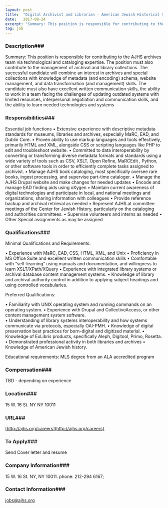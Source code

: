 ```yaml
---
layout: post
title:  "Digital Archivist and Librarian - American Jewish Historical Society"
date:   2017-08-24
excerpt: "Summary: This position is responsible for contributing to the AJHS archives team via technological and cataloging expertise. The position must also contribute to the management of archival and library collections. The successful candidate will combine an interest in archives and special collections with knowledge of metadata (and encoding) schema, website..."
tag: job
---
```


### Description###

Summary:
This position is responsible for contributing to the AJHS archives team via technological and cataloging expertise. The position must also contribute to the management of archival and library collections.
The successful candidate will combine an interest in archives and special collections with knowledge of metadata (and encoding) schema, website management, and data transformation (and management) skills. The candidate must also have excellent written communication skills, the ability to work in a team facing the challenges of updating outdated systems with limited resources, interpersonal negotiation and communication skills, and the ability to learn needed technologies and systems



### Responsibilities###

Essential job functions
•	Extensive experience with descriptive metadata standards for museums, libraries and archives, especially MaRC, EAD, and Dublin Core.
•	Proven ability to use markup languages and tools effectively, primarily HTML and XML, alongside CSS or scripting languages like PHP to edit and troubleshoot website.
•	Committed to data interoperability by converting or transforming diverse metadata formats and standards using a wide variety of tools such as CSV, XSLT, Open Refine, MaRCEdit , Python, or other software tools in order to efficiently complete tasks assigned to archivist.
•	Manage AJHS book cataloging, most specifically oversee rare books, ingest processing, and supervise part-time cataloger.
•	Manage the AJHS Drupal website and make changes for needed updates 
•	Encode and manage EAD finding aids using oXygen
•	Maintain current awareness of digital technologies and participate in local, and national meetings and organizations, sharing information with colleagues 
•	Provide reference backup and archival retrieval as needed
•	Represent AJHS at committee meetings of the Center for Jewish History, particularly on the cataloging and authorities committees.
•	Supervise volunteers and interns as needed
•	Other Special assignments as may be assigned



### Qualifications###

Minimal Qualifications and Requirements:

•	Experience with MaRC, EAD, CSS, HTML, XML, and Unix
•	Proficiency in MS Office Suite and excellent written communication skills
•	Comfortable with  “self-learning” using manuals and documentation, and willingness to learn XSLT/XPath/XQuery
•	Experience with integrated library systems or archival database content management systems.
•	Knowledge of library and archival authority control in addition to applying subject headings and using controlled vocabularies.


Preferred Qualifications:

•	Familiarity with UNIX operating system and running commands on an operating system.
•	Experience with Drupal and CollectiveAccess, or other content management system software.  
•	Understanding of library systems interoperability and how systems communicate via protocols, especially OAI-PMH.
•	Knowledge of digital preservation best practices for born-digital and digitized material.
•	Knowledge of ExLibris products, specifically Aleph, Digitool, Primo, Rosetta.
•	Demonstrated professional activity in both libraries and archives
•	Knowledge of American Jewish history.


Educational requirements:
MLS degree from an ALA accredited program 



### Compensation###

TBD - depending on experience


### Location###

15 W. 16 St. NY NY 10011


### URL###

[http://ajhs.org/careers](http://ajhs.org/careers)

### To Apply###

Send Cover letter and resume


### Company Information###

15 W. 16 St. NY, NY 10011.  phone: 212-294 6167; 


### Contact Information###

jobs@ajhs.org

